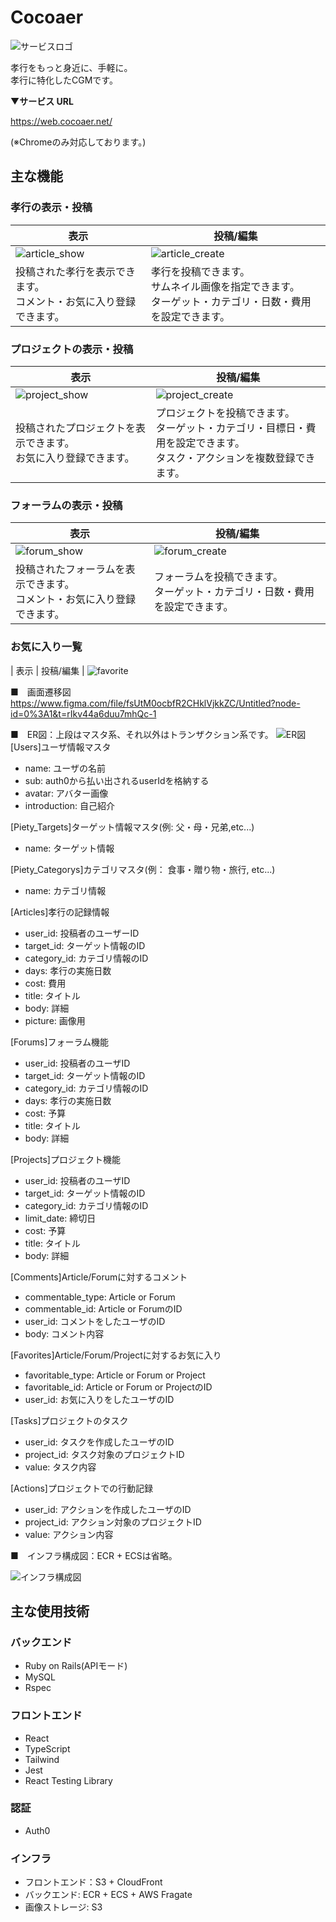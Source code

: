 # Cocoaer
![サービスロゴ](/resources/Cocoaer_logo.jpeg)

孝行をもっと身近に、手軽に。  
孝行に特化したCGMです。

▼**サービス URL**

https://web.cocoaer.net/

(※Chromeのみ対応しております。)

## 主な機能
### 孝行の表示・投稿

| 表示  | 投稿/編集 |
| --- | --- |
| ![article_show](/resources/article_show.gif) | ![article_create](/resources/article_create.gif)  |
| 投稿された孝行を表示できます。 <br> コメント・お気に入り登録できます。  | 孝行を投稿できます。 <br>サムネイル画像を指定できます。<br>ターゲット・カテゴリ・日数・費用を設定できます。  |

### プロジェクトの表示・投稿

| 表示  | 投稿/編集 |
| --- | --- |
| ![project_show](/resources/project_show.gif) | ![project_create](/resources/project_create.gif)  |
| 投稿されたプロジェクトを表示できます。 <br> お気に入り登録できます。  | プロジェクトを投稿できます。<br>ターゲット・カテゴリ・目標日・費用を設定できます。<br>タスク・アクションを複数登録できます。 |

### フォーラムの表示・投稿

| 表示  | 投稿/編集 |
| --- | --- |
| ![forum_show](/resources/forum_show.gif) | ![forum_create](/resources/forum_create.gif)  |
| 投稿されたフォーラムを表示できます。 <br> コメント・お気に入り登録できます。  | フォーラムを投稿できます。<br>ターゲット・カテゴリ・日数・費用を設定できます。 |

### お気に入り一覧

| 表示  | 投稿/編集 |
![favorite](/resources/favorite.gif)



■　画面遷移図
https://www.figma.com/file/fsUtM0ocbfR2CHklVjkkZC/Untitled?node-id=0%3A1&t=rIkv44a6duu7mhQc-1

■　ER図：上段はマスタ系、それ以外はトランザクション系です。
![ER図](/resources/er.drawio.png)
[Users]ユーザ情報マスタ
  - name: ユーザの名前
  - sub: auth0から払い出されるuserIdを格納する
  - avatar: アバター画像
  - introduction: 自己紹介
  
[Piety_Targets]ターゲット情報マスタ(例: 父・母・兄弟,etc...)
  - name: ターゲット情報

[Piety_Categorys]カテゴリマスタ(例： 食事・贈り物・旅行, etc...)
  - name: カテゴリ情報

[Articles]孝行の記録情報
  - user_id: 投稿者のユーザーID
  - target_id: ターゲット情報のID
  - category_id: カテゴリ情報のID
  - days: 孝行の実施日数
  - cost: 費用
  - title: タイトル
  - body: 詳細
  - picture: 画像用

[Forums]フォーラム機能
  - user_id: 投稿者のユーザID
  - target_id: ターゲット情報のID
  - category_id: カテゴリ情報のID
  - days: 孝行の実施日数
  - cost: 予算
  - title: タイトル
  - body: 詳細

[Projects]プロジェクト機能
  - user_id: 投稿者のユーザID
  - target_id: ターゲット情報のID
  - category_id: カテゴリ情報のID
  - limit_date: 締切日
  - cost: 予算
  - title: タイトル
  - body: 詳細

[Comments]Article/Forumに対するコメント
  - commentable_type: Article or Forum
  - commentable_id: Article or ForumのID
  - user_id: コメントをしたユーザのID
  - body: コメント内容


[Favorites]Article/Forum/Projectに対するお気に入り
  - favoritable_type: Article or Forum or Project
  - favoritable_id: Article or Forum or ProjectのID
  - user_id: お気に入りをしたユーザのID

[Tasks]プロジェクトのタスク
  - user_id: タスクを作成したユーザのID
  - project_id: タスク対象のプロジェクトID
  - value: タスク内容

[Actions]プロジェクトでの行動記録
  - user_id: アクションを作成したユーザのID
  - project_id: アクション対象のプロジェクトID
  - value: アクション内容

■　インフラ構成図：ECR + ECSは省略。

![インフラ構成図](/resources/infra.drawio.png)

## 主な使用技術
### バックエンド
- Ruby on Rails(APIモード)
- MySQL
- Rspec

### フロントエンド
- React
- TypeScript
- Tailwind
- Jest
- React Testing Library 

### 認証
- Auth0

### インフラ
- フロントエンド：S3 + CloudFront
- バックエンド: ECR + ECS + AWS Fragate
- 画像ストレージ: S3
